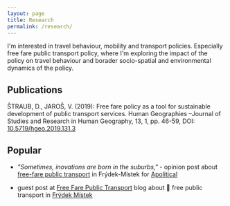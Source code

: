 ```yaml
---
layout: page
title: Research
permalink: /research/
---
```


I'm interested in travel behaviour, mobility and transport policies. Especially free fare public transport policy, where I'm exploring the impact of the policy on travel behaviour and borader socio-spatial and environmental dynamics of the policy.

## Publications

ŠTRAUB, D., JAROŠ, V. (2019): Free fare policy as a tool for sustainable development of public transport services. Human Geographies –Journal of Studies and Research in Human Geography, 13, 1, pp. 46-59, DOI: [10.5719/hgeo.2019.131.3](http://dx.doi.org/10.5719/hgeo.2019.131.3)

## Popular

* _"Sometimes, inovations are born in the suburbs,"_ - opinion post about [free-fare public transport](https://apolitical.co/solution_article/how-a-sleepy-czech-town-became-a-public-transport-pioneer/) in Frýdek-Místek for [Apolitical](https://apolitical.co/home)

* guest post at [Free Fare Public Transport](https://freepublictransport.info) blog about &#128652; free public transport in [Frýdek Místek](https://freepublictransport.info/2019/03/12/free-fare-public-transport-policy-study-case-frydek-mistek/)